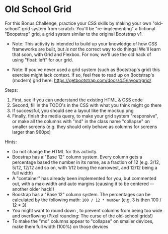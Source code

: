 # Old School Grid

For this Bonus Challenge, practice your CSS skills by making your own
"old-school" grid system from scratch. You'll be "re-implementing" a fictional
"Boopstrap" grid, a grid system similar to the original Bootstrap v1.

- Note: This activity is intended to build up your knowledge of how CSS
  frameworks are built, but *is not* the correct way to do things! We'll learn
  that soon, with Grid and Flexbox. For now, we'll use the old hack of using
  "float: left" for our grid.

- Note: If you've never used a grid system (such as Bootstrap's grid) this
  exercise might lack context. If so, feel free to read up on Bootstrap's
  (modern) grid here: <https://getbootstrap.com/docs/4.5/layout/grid/>


Steps:

1. First, see if you can understand the existing HTML & CSS code
2. Second, fill in the TODO's in the CSS with what you think might go there
3. If successful, you should see a layout like the mockup.png
4. Finally, finish the media query, to make your grid system "responsive", or
make all the columns with "md" in the class name "collapse" on smaller screens
(e.g. they should only behave as columns for screens larger than 960px)


Hints:

- Do not change the HTML for this activity.
- Boostrap has a "Base 12" column system. Every column gets a percentage based
  the number in its name, as a fraction of 12 (e.g. 3/12, 5/12, 12/12 and so
  on, with 1/12 being the narrowest, and 12/12 being a full width)
- A "container" has already been implemented for you, but commented out, with a
  max-width and auto margins (causing it to be centered -- another older hack!)
- Boostrap has a "Base 12" column system. The percentages can be calculated by
  the following math: `100 / 12 * number` (e.g. 3 is then 100 / 12 * 3)
- You might want to round down , to prevent columns from being too wide and
  overflowing (Pixel rounding: The curse of the old-school grids!)
- To make the "md" columns appear to "collapse" on smaller devices, make them full width
  (100%) on those devices

